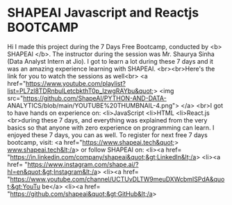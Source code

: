# SHAPEAI Javascript and Reactjs BOOTCAMP
Hi I made this project during the 7 Days Free Bootcamp, conducted by &lt;b&gt; SHAPEAI
&lt;/b&gt;.
The instructor during the session was Mr. Shaurya Sinha (Data Analyst Intern at Jio). I got to
learn a lot during these 7 days and it was an amazing experience learning with SHAPEAI.
&lt;br&gt;&lt;br&gt;Here&#39;s the link for you to watch the sessions as well&lt;br&gt;
&lt;a href=&quot;https://www.youtube.com/playlist?list=PL7zl8TDRnbulLetcbkthT0p_IzwgRAYbu&quot;&gt;
&lt;img src=&quot;https://github.com/ShapeAI/PYTHON-AND-DATA-
ANALYTICS/blob/main/YOUTUBE%20THUMBNAIL-4.png&quot;&gt; &lt;/a&gt;
&lt;br&gt;I got to have hands on experience on:
&lt;li&gt;JavaScript
&lt;li&gt;HTML
&lt;li&gt;React.js
&lt;br&gt;during these 7 days, and everything was explained from the very basics so that
anyone with zero experience on programming can learn.
I enjoyed these 7 days, you can as well. To register for next free 7 days bootcamp, visit:
&lt;a href=&quot;https://www.shapeai.tech&quot;&gt; www.shapeai.tech&lt;/a&gt;
or follow SHAPEAI on:
&lt;li&gt;&lt;a href=
&quot;https://in.linkedin.com/company/shapeai&quot;&gt;LinkedIn&lt;/a&gt;
&lt;li&gt;&lt;a href=
&quot;https://www.instagram.com/shape.ai/?hl=en&quot;&gt;Instagram&lt;/a&gt;
&lt;li&gt;&lt;a
href=
&quot;https://www.youtube.com/channel/UCTUvDLTW9meuDXWcbmISPdA&quot;&gt;YouTu
be&lt;/a&gt;
&lt;li&gt;&lt;a href=
&quot;https://github.com/shapeai&quot;&gt;GitHub&lt;/a&gt;
